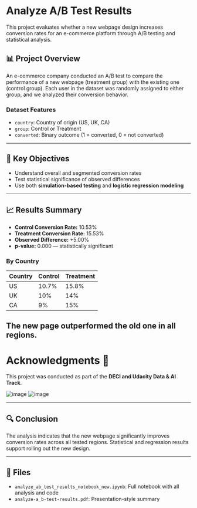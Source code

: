 # Analyze A/B Test Results

This project evaluates whether a new webpage design increases conversion rates for an e-commerce platform through A/B testing and statistical analysis.

## 📊 Project Overview

An e-commerce company conducted an A/B test to compare the performance of a new webpage (treatment group) with the existing one (control group). Each user in the dataset was randomly assigned to either group, and we analyzed their conversion behavior.

### Dataset Features

- `country`: Country of origin (US, UK, CA)
- `group`: Control or Treatment
- `converted`: Binary outcome (1 = converted, 0 = not converted)

---

## 🧠 Key Objectives

- Understand overall and segmented conversion rates
- Test statistical significance of observed differences
- Use both **simulation-based testing** and **logistic regression modeling**

---

## 📈 Results Summary

- **Control Conversion Rate:** 10.53%
- **Treatment Conversion Rate:** 15.53%
- **Observed Difference:** +5.00%
- **p-value:** 0.000 — statistically significant

### By Country
| Country | Control | Treatment |
|---------|---------|-----------|
| US      | 10.7%   | 15.8%     |
| UK      | 10%     | 14%       |
| CA      | 9%      | 15%       |

The new page outperformed the old one in all regions.
----
# Acknowledgments 🙌
This project was conducted as part of the **DECI and Udacity Data & AI Track**. 

![image](https://github.com/user-attachments/assets/404c7ad8-a894-4542-b23f-c0128d113bfd)
![image](https://github.com/user-attachments/assets/5009f723-1a9f-44b4-b316-e2b4894850b0)


---

## 🔍 Conclusion

The analysis indicates that the new webpage significantly improves conversion rates across all tested regions. Statistical and regression results support rolling out the new design.

---

## 📁 Files

- `analyze_ab_test_results_notebook_new.ipynb`: Full notebook with all analysis and code
- `analyze-a_b-test-results.pdf`: Presentation-style summary
